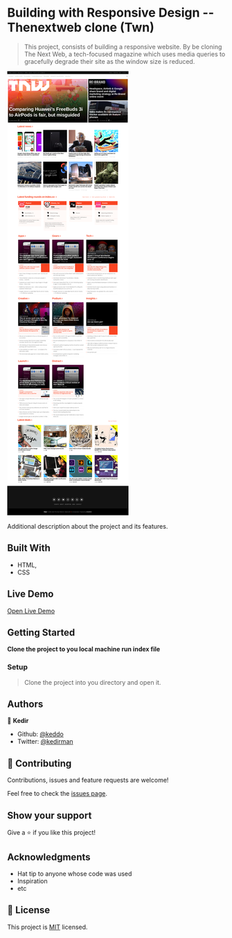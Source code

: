 # Building with Responsive Design -- Thenextweb clone (Twn) 

> This project, consists of building a responsive website. By be cloning The Next Web, a tech-focused magazine which uses media queries to gracefully degrade their site as the window size is reduced.

![screenshot](./app_screenshot.png)

Additional description about the project and its features.

## Built With

- HTML,
- CSS

## Live Demo

[Open Live Demo](https://rawcdn.githack.com/keddo/thenextweb-clone/cb582e4787a0fb76aeebfd3a564ebf607ffb51ee/index.html)


## Getting Started

**Clone the project to you local machine run index file**

### Setup
> Clone the project into you directory and open it.


## Authors

👤 **Kedir**

- Github: [@keddo](https://github.com/keddo)
- Twitter: [@kedirman](https://twitter.com/kedirman)
## 🤝 Contributing

Contributions, issues and feature requests are welcome!

Feel free to check the [issues page](issues/).

## Show your support

Give a ⭐️ if you like this project!

## Acknowledgments

- Hat tip to anyone whose code was used
- Inspiration
- etc

## 📝 License

This project is [MIT](lic.url) licensed.